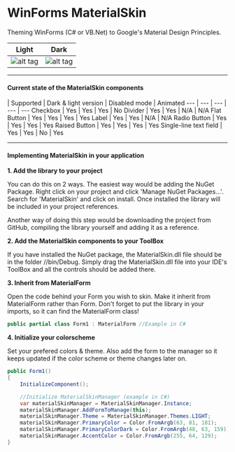 WinForms MaterialSkin
=====================

Theming WinForms (C# or VB.Net) to Google's Material Design Principles.

Light | Dark
--- | ---
![alt tag](http://puu.sh/dCnJ0/1a09990e52.png) | ![alt tag](http://puu.sh/dCnNa/96861a2fdf.png)

---

#### Current state of the MaterialSkin components
 | Supported | Dark & light version | Disabled mode | Animated
--- | --- | --- | --- | ---
Checkbox | Yes | Yes | Yes | No 
Divider | Yes | Yes | N/A | N/A 
Flat Button | Yes | Yes | Yes | Yes 
Label | Yes | Yes | N/A | N/A
Radio Button | Yes | Yes | Yes | Yes
Raised Button | Yes | Yes | Yes | Yes 
Single-line text field | Yes | Yes | No | Yes

---

#### Implementing MaterialSkin in your application

**1. Add the library to your project**

  You can do this on 2 ways. The easiest way would be adding the NuGet Package. Right click on your project and click 'Manage NuGet Packages...'. Search for 'MaterialSkin' and click on install. Once installed the library will be included in your project references.
  
  Another way of doing this step would be downloading the project from GitHub, compiling the library yourself and adding it as a reference.
  
**2. Add the MaterialSkin components to your ToolBox**

  If you have installed the NuGet package, the MaterialSkin.dll file should be in the folder <Solution>/<Project>/bin/Debug. Simply drag the MaterialSkin.dll file into your IDE's ToolBox and all the controls should be added there.
  
**3. Inherit from MaterialForm**

  Open the code behind your Form you wish to skin. Make it inherit from MaterialForm rather than Form. Don't forget to put the library in your imports, so it can find the MaterialForm class!
  ```cs
  public partial class Form1 : MaterialForm //Example in C#
  ```
  
**4. Initialize your colorscheme**

  Set your prefered colors & theme. Also add the form to the manager so it keeps updated if the color scheme or theme changes later on.

  ```cs
  public Form1()
  {
      InitializeComponent();

      //Initialize MaterialSkinManager (example in C#)
      var materialSkinManager = MaterialSkinManager.Instance;
      materialSkinManager.AddFormToManage(this);
      materialSkinManager.Theme = MaterialSkinManager.Themes.LIGHT;
      materialSkinManager.PrimaryColor = Color.FromArgb(63, 81, 181);
      materialSkinManager.PrimaryColorDark = Color.FromArgb(48, 63, 159);
      materialSkinManager.AccentColor = Color.FromArgb(255, 64, 129);
  }
  ```
